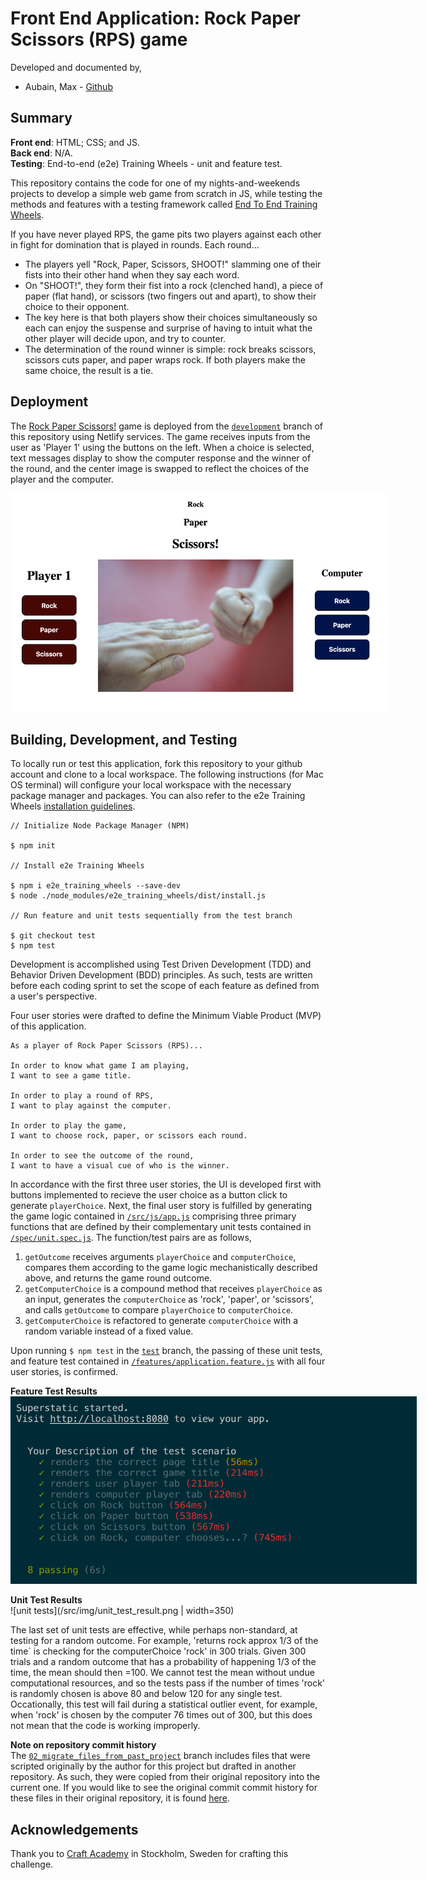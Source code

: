 # Front End Application: Rock Paper Scissors (RPS) game
Developed and documented by,
* Aubain, Max - [Github](https://github.com/CA-ma)

## Summary
**Front end**: HTML; CSS; and JS.<br>
**Back end**: N/A.<br>
**Testing**: End-to-end (e2e) Training Wheels - unit and feature test.

This repository contains the code for one of my nights-and-weekends projects to develop a simple web game from scratch in JS, while testing the methods and features with a testing framework called [End To End Training Wheels](https://www.npmjs.com/package/e2e_training_wheels).  

If you have never played RPS, the game pits two players against each other in fight for domination that is played in rounds.  Each round...
* The players yell "Rock, Paper, Scissors, SHOOT!" slamming one of their fists into their other hand when they say each word.
* On "SHOOT!", they form their fist into a rock (clenched hand), a piece of paper (flat hand), or scissors (two fingers out and apart), to show their choice to their opponent.  
* The key here is that both players show their choices simultaneously so each can enjoy the suspense and surprise of having to intuit what the other player will decide upon, and try to counter. 
* The determination of the round winner is simple: rock breaks scissors, scissors cuts paper, and paper wraps rock.  If both players make the same choice, the result is a tie.

## Deployment
The [Rock Paper Scissors!](https://ca-ma-rps.netlify.com/) game is deployed from the [`development`](https://github.com/CA-ma/RPS_challenge_npm/tree/development) branch of this repository using Netlify services.  The game receives inputs from the user as 'Player 1' using the buttons on the left.  When a choice is selected, text messages display to show the computer response and the winner of the round, and the center image is swapped to reflect the choices of the player and the computer.

<img src="src/img/home_page_view.png" style="width: 600px; min-width: 600px; height: 350px; min-height: 350px">

## Building, Development, and Testing
To locally run or test this application, fork this repository to your github account and clone to a local workspace.  The following instructions (for Mac OS terminal) will configure your local workspace with the necessary package manager and packages.  You can also refer to the e2e Training Wheels [installation guidelines](https://www.npmjs.com/package/e2e_training_wheels#installation).

```
// Initialize Node Package Manager (NPM)

$ npm init   

// Install e2e Training Wheels

$ npm i e2e_training_wheels --save-dev          
$ node ./node_modules/e2e_training_wheels/dist/install.js

// Run feature and unit tests sequentially from the test branch

$ git checkout test
$ npm test
```

Development is accomplished using Test Driven Development (TDD) and Behavior Driven Development (BDD) principles.  As such, tests are written before each coding sprint to set the scope of each feature as defined from a user's perspective.

Four user stories were drafted to define the Minimum Viable Product (MVP) of this application.

```
As a player of Rock Paper Scissors (RPS)...

In order to know what game I am playing,
I want to see a game title.

In order to play a round of RPS,
I want to play against the computer.

In order to play the game,
I want to choose rock, paper, or scissors each round.

In order to see the outcome of the round,
I want to have a visual cue of who is the winner.
```

In accordance with the first three user stories, the UI is developed first with buttons implemented to recieve the user choice as a button click to generate `playerChoice`.  Next, the final user story is fulfilled by generating the game logic contained in [`/src/js/app.js`](/src/js/app.js) comprising three primary functions that are defined by their complementary unit tests contained in [`/spec/unit.spec.js`](/spec/unit.spec.js).  The function/test pairs are as follows,

1. `getOutcome` receives arguments `playerChoice` and `computerChoice`, compares them according to the game logic mechanistically described above, and returns the game round outcome.
2. `getComputerChoice` is a compound method that receives `playerChoice` as an input, generates the `computerChoice` as 'rock', 'paper', or 'scissors', and calls `getOutcome` to compare `playerChoice` to `computerChoice`.
3. `getComputerChoice` is refactored to generate `computerChoice` with a random variable instead of a fixed value.

Upon running `$ npm test` in the [`test`](https://github.com/CA-ma/RPS_challenge_npm/tree/test) branch, the passing of these unit tests, and feature test contained in [`/features/application.feature.js`](/features/application.feature.js) with all four user stories, is confirmed.

**Feature Test Results**<br>
<img src="src/img/feature_test_result.png" style="width: 350px; min-width: 650px; height: 300px; min-height: 300px">

**Unit Test Results**<br>
![unit tests](/src/img/unit_test_result.png | width=350) 

The last set of unit tests are effective, while perhaps non-standard, at testing for a random outcome.  For example, 'returns rock approx 1/3 of the time` is checking for the computerChoice 'rock' in 300 trials.  Given 300 trials and a random outcome that has a probability of happening 1/3 of the time, the mean should then =100.  We cannot test the mean without undue computational resources, and so the tests pass if the number of times 'rock' is randomly chosen is above 80 and below 120 for any single test.  Occationally, this test will fail during a statistical outlier event, for example, when 'rock' is chosen by the computer 76 times out of 300, but this does not mean that the code is working improperly.

**Note on repository commit history**<br>
The [`02_migrate_files_from_past_project`](https://github.com/CA-ma/RPS_challenge_npm/tree/02_migrate_files_from_past_project) branch includes files that were scripted originally by the author for this project but drafted in another repository.  As such, they were copied from their original repository into the current one.  If you would like to see the original commit commit history for these files in their original repository, it is found [here](https://github.com/CA-ma/RPS_challenge/commits/05_see_outcome).

## Acknowledgements
Thank you to [Craft Academy](https://craftacademy.se/) in Stockholm, Sweden for crafting this challenge.
